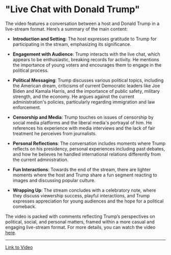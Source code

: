 # "Live Chat with Donald Trump"

The video features a conversation between a host and Donald Trump in a live-stream format. Here’s a summary of the main content:

- **Introduction and Setting**: The host expresses gratitude to Trump for participating in the stream, emphasizing its significance.

- **Engagement with Audience**: Trump interacts with the live chat, which appears to be enthusiastic, breaking records for activity. He mentions the importance of young voters and encourages them to engage in the political process.

- **Political Messaging**: Trump discusses various political topics, including the American dream, criticisms of current Democratic leaders like Joe Biden and Kamala Harris, and the importance of public safety, military strength, and the economy. He argues against the current administration's policies, particularly regarding immigration and law enforcement.

- **Censorship and Media**: Trump touches on issues of censorship by social media platforms and the liberal media's portrayal of him. He references his experience with media interviews and the lack of fair treatment he perceives from journalists.

- **Personal Reflections**: The conversation includes moments where Trump reflects on his presidency, personal experiences including past debates, and how he believes he handled international relations differently from the current administration.

- **Fun Interactions**: Towards the end of the stream, there are lighter moments where the host and Trump share a fun segment reacting to images and discussing popular culture.

- **Wrapping Up**: The stream concludes with a celebratory note, where they discuss viewership success, playful interactions, and Trump expresses appreciation for young audiences and the hope for a political comeback.

The video is packed with comments reflecting Trump’s perspectives on political, social, and personal matters, framed within a more casual and engaging live-stream format. For more details, you can watch the video [here](https://youtu.be/s11uIW7wi-E?si=FNFPk4gJUgpUAs-n).

---

[Link to Video](https://youtu.be/s11uIW7wi-E?si=FNFPk4gJUgpUAs-n)